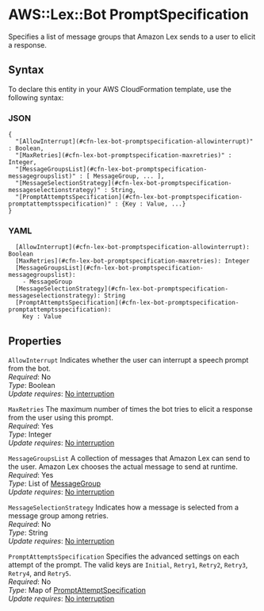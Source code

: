 # AWS::Lex::Bot PromptSpecification<a name="aws-properties-lex-bot-promptspecification"></a>

Specifies a list of message groups that Amazon Lex sends to a user to elicit a response\.

## Syntax<a name="aws-properties-lex-bot-promptspecification-syntax"></a>

To declare this entity in your AWS CloudFormation template, use the following syntax:

### JSON<a name="aws-properties-lex-bot-promptspecification-syntax.json"></a>

```
{
  "[AllowInterrupt](#cfn-lex-bot-promptspecification-allowinterrupt)" : Boolean,
  "[MaxRetries](#cfn-lex-bot-promptspecification-maxretries)" : Integer,
  "[MessageGroupsList](#cfn-lex-bot-promptspecification-messagegroupslist)" : [ MessageGroup, ... ],
  "[MessageSelectionStrategy](#cfn-lex-bot-promptspecification-messageselectionstrategy)" : String,
  "[PromptAttemptsSpecification](#cfn-lex-bot-promptspecification-promptattemptsspecification)" : {Key : Value, ...}
}
```

### YAML<a name="aws-properties-lex-bot-promptspecification-syntax.yaml"></a>

```
  [AllowInterrupt](#cfn-lex-bot-promptspecification-allowinterrupt): Boolean
  [MaxRetries](#cfn-lex-bot-promptspecification-maxretries): Integer
  [MessageGroupsList](#cfn-lex-bot-promptspecification-messagegroupslist): 
    - MessageGroup
  [MessageSelectionStrategy](#cfn-lex-bot-promptspecification-messageselectionstrategy): String
  [PromptAttemptsSpecification](#cfn-lex-bot-promptspecification-promptattemptsspecification): 
    Key : Value
```

## Properties<a name="aws-properties-lex-bot-promptspecification-properties"></a>

`AllowInterrupt`  <a name="cfn-lex-bot-promptspecification-allowinterrupt"></a>
Indicates whether the user can interrupt a speech prompt from the bot\.  
*Required*: No  
*Type*: Boolean  
*Update requires*: [No interruption](https://docs.aws.amazon.com/AWSCloudFormation/latest/UserGuide/using-cfn-updating-stacks-update-behaviors.html#update-no-interrupt)

`MaxRetries`  <a name="cfn-lex-bot-promptspecification-maxretries"></a>
The maximum number of times the bot tries to elicit a response from the user using this prompt\.  
*Required*: Yes  
*Type*: Integer  
*Update requires*: [No interruption](https://docs.aws.amazon.com/AWSCloudFormation/latest/UserGuide/using-cfn-updating-stacks-update-behaviors.html#update-no-interrupt)

`MessageGroupsList`  <a name="cfn-lex-bot-promptspecification-messagegroupslist"></a>
A collection of messages that Amazon Lex can send to the user\. Amazon Lex chooses the actual message to send at runtime\.  
*Required*: Yes  
*Type*: List of [MessageGroup](aws-properties-lex-bot-messagegroup.md)  
*Update requires*: [No interruption](https://docs.aws.amazon.com/AWSCloudFormation/latest/UserGuide/using-cfn-updating-stacks-update-behaviors.html#update-no-interrupt)

`MessageSelectionStrategy`  <a name="cfn-lex-bot-promptspecification-messageselectionstrategy"></a>
Indicates how a message is selected from a message group among retries\.  
*Required*: No  
*Type*: String  
*Update requires*: [No interruption](https://docs.aws.amazon.com/AWSCloudFormation/latest/UserGuide/using-cfn-updating-stacks-update-behaviors.html#update-no-interrupt)

`PromptAttemptsSpecification`  <a name="cfn-lex-bot-promptspecification-promptattemptsspecification"></a>
Specifies the advanced settings on each attempt of the prompt\. The valid keys are `Initial`, `Retry1`, `Retry2`, `Retry3`, `Retry4`, and `Retry5`\.  
*Required*: No  
*Type*: Map of [PromptAttemptSpecification](aws-properties-lex-bot-promptattemptspecification.md)  
*Update requires*: [No interruption](https://docs.aws.amazon.com/AWSCloudFormation/latest/UserGuide/using-cfn-updating-stacks-update-behaviors.html#update-no-interrupt)